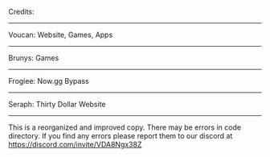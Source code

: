 Credits:
____
Voucan: Website, Games, Apps
____
Brunys: Games
____
Frogiee: Now.gg Bypass
____
Seraph: Thirty Dollar Website
_____________________________________________________________________________________________________________________________________________________________________________________
This is a reorganized and improved copy. There may be errors in code directory. If you find any errors please report them to our discord at https://discord.com/invite/VDA8Ngx38Z
